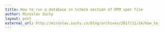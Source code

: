 ```yaml
---
title: How to run a database in %check section of RPM spec file
author: Miroslav Suchý
layout: post
external_url: http://miroslav.suchy.cz/blog/archives/2017/11/24/how_to_run_a_database_in_check_section_of_rpm_spec_file/index.html
---
```


